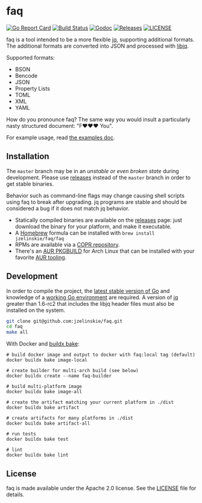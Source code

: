 # faq

[![Go Report Card](https://goreportcard.com/badge/github.com/jzelinskie/faq?style=flat-square)](https://goreportcard.com/report/github.com/jzelinskie/faq)
[![Build Status](https://img.shields.io/github/workflow/status/jzelinskie/faq/build?style=flat-square&label=build&logo=github)](https://github.com/jzelinskie/faq/actions?query=workflow%3Abuild)
[![Godoc](https://img.shields.io/badge/go-documentation-blue.svg?style=flat-square)](https://pkg.go.dev/github.com/jzelinskie/faq)
[![Releases](https://img.shields.io/github/release/jzelinskie/faq/all.svg?style=flat-square)](https://github.com/jzelinskie/faq/releases)
[![LICENSE](https://img.shields.io/github/license/jzelinskie/faq.svg?style=flat-square)](https://github.com/coreos/etcd/blob/master/LICENSE)

faq is a tool intended to be a more flexible [jq], supporting additional formats.
The additional formats are converted into JSON and processed with [libjq].

Supported formats:
- BSON
- Bencode
- JSON
- Property Lists
- TOML
- XML
- YAML

How do you pronounce faq? The same way you would insult a particularly nasty structured document: "F♥︎♥︎♥︎ You". 

For example usage, read [the examples doc].

[releases]: https://github.com/jzelinskie/faq/releases
[jq]: https://github.com/stedolan/jq
[libjq]: https://github.com/stedolan/jq/wiki/C-API:-libjq
[the examples doc]: /docs/examples.md

## Installation

The `master` branch may be in an *unstable or even broken state* during development.
Please use [releases] instead of the `master` branch in order to get stable binaries.

Behavior such as command-line flags may change causing shell scripts using faq to break after upgrading.
jq programs are stable and should be considered a bug if it does not match jq behavior.

- Statically compiled binaries are available on the [releases] page: just download the binary for your platform, and make it executable.
- A [Homebrew] formula can be installed with `brew install jzelinskie/faq/faq`
- RPMs are available via a [COPR repository]. 
- There's an [AUR PKGBUILD] for Arch Linux that can be installed with your favorite [AUR tooling].

[Homebrew]: https://brew.sh
[COPR repository]: https://copr.fedorainfracloud.org/coprs/ecnahc515/faq
[AUR PKGBUILD]: https://aur.archlinux.org/packages/faq/
[AUR tooling]: https://wiki.archlinux.org/index.php/AUR_helpers

## Development

In order to compile the project, the [latest stable version of Go] and knowledge of a [working Go environment] are required.
A version of [jq] greater than 1.6-rc2 that includes the libjq header files must also be installed on the system.

```sh
git clone git@github.com:jzelinskie/faq.git
cd faq
make all
```

With Docker and [buildx bake](https://github.com/docker/buildx/blob/master/docs/reference/buildx_bake.md#description):

```shell
# build docker image and output to docker with faq:local tag (default)
docker buildx bake image-local

# create builder for multi-arch build (see below)
docker buildx create --name faq-builder

# build multi-platform image
docker buildx bake image-all

# create the artifact matching your current platform in ./dist
docker buildx bake artifact

# create artifacts for many platforms in ./dist
docker buildx bake artifact-all

# run tests
docker buildx bake test

# lint
docker buildx bake lint
```

[latest stable version of Go]: https://golang.org/dl
[working Go environment]: https://golang.org/doc/code.html
[jq]: https://stedolan.github.io/jq

## License

faq is made available under the Apache 2.0 license.
See the [LICENSE](LICENSE) file for details.
